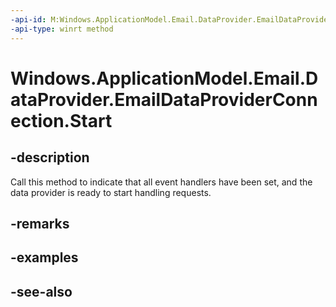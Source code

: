 ```yaml
---
-api-id: M:Windows.ApplicationModel.Email.DataProvider.EmailDataProviderConnection.Start
-api-type: winrt method
---
```


<!-- Method syntax
public void Start()
-->

# Windows.ApplicationModel.Email.DataProvider.EmailDataProviderConnection.Start

## -description
Call this method to indicate that all event handlers have been set, and the data provider is ready to start handling requests.

## -remarks

## -examples

## -see-also
